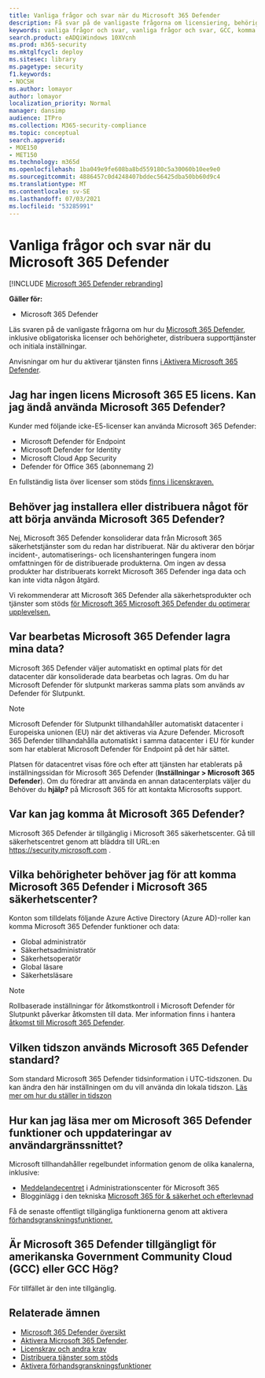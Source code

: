 ```yaml
---
title: Vanliga frågor och svar när du Microsoft 365 Defender
description: Få svar på de vanligaste frågorna om licensiering, behörigheter, initiala inställningar och andra produkter och tjänster relaterade till att aktivera Microsoft 365 Defender
keywords: vanliga frågor och svar, vanliga frågor och svar, GCC, komma igång, aktivera Microsoft 365 Defender, Microsoft 365 Defender, M365, säkerhet, dataplats, nödvändiga behörigheter, licensberättigande, inställningssidan
search.product: eADQiWindows 10XVcnh
ms.prod: m365-security
ms.mktglfcycl: deploy
ms.sitesec: library
ms.pagetype: security
f1.keywords:
- NOCSH
ms.author: lomayor
author: lomayor
localization_priority: Normal
manager: dansimp
audience: ITPro
ms.collection: M365-security-compliance
ms.topic: conceptual
search.appverid:
- MOE150
- MET150
ms.technology: m365d
ms.openlocfilehash: 1ba049e9fe608ba8bd559180c5a30060b10ee9e0
ms.sourcegitcommit: 4886457c0d4248407bddec56425dba50bb60d9c4
ms.translationtype: MT
ms.contentlocale: sv-SE
ms.lasthandoff: 07/03/2021
ms.locfileid: "53285991"
---
```

# <a name="frequently-asked-questions-when-turning-on-microsoft-365-defender"></a>Vanliga frågor och svar när du Microsoft 365 Defender

[!INCLUDE [Microsoft 365 Defender rebranding](../includes/microsoft-defender.md)]


**Gäller för:**
- Microsoft 365 Defender

Läs svaren på de vanligaste frågorna om hur du [Microsoft 365 Defender](microsoft-365-defender.md), inklusive obligatoriska licenser och behörigheter, distribuera supporttjänster och initiala inställningar.

Anvisningar om hur du aktiverar tjänsten finns [i Aktivera Microsoft 365 Defender](m365d-enable.md).

## <a name="i-dont-have-a-microsoft-365-e5-license-can-i-still-use-microsoft-365-defender"></a>Jag har ingen licens Microsoft 365 E5 licens. Kan jag ändå använda Microsoft 365 Defender?

Kunder med följande icke-E5-licenser kan använda Microsoft 365 Defender:

- Microsoft Defender för Endpoint
- Microsoft Defender for Identity
- Microsoft Cloud App Security
- Defender för Office 365 (abonnemang 2)

En fullständig lista över licenser som stöds [finns i licenskraven.](prerequisites.md#licensing-requirements)

## <a name="do-i-need-to-install-or-deploy-anything-to-start-using-microsoft-365-defender"></a>Behöver jag installera eller distribuera något för att börja använda Microsoft 365 Defender?

Nej, Microsoft 365 Defender konsoliderar data från Microsoft 365 säkerhetstjänster som du redan har distribuerat. När du aktiverar den börjar incident-, automatiserings- och licenshanteringen fungera inom omfattningen för de distribuerade produkterna. Om ingen av dessa produkter har distribuerats korrekt Microsoft 365 Defender inga data och kan inte vidta någon åtgärd.

Vi rekommenderar att Microsoft 365 Defender alla säkerhetsprodukter  och tjänster som stöds [för Microsoft 365 Microsoft 365 Defender du optimerar upplevelsen.](deploy-supported-services.md)

## <a name="where-does-microsoft-365-defender-process-and-store-my-data"></a>Var bearbetas Microsoft 365 Defender lagra mina data?

Microsoft 365 Defender väljer automatiskt en optimal plats för det datacenter där konsoliderade data bearbetas och lagras. Om du har Microsoft Defender för slutpunkt markeras samma plats som används av Defender för Slutpunkt.

>[!NOTE]
>Microsoft Defender för Slutpunkt tillhandahåller automatiskt datacenter i Europeiska unionen (EU) när det aktiveras via Azure Defender. Microsoft 365 Defender tillhandahålla automatiskt i samma datacenter i EU för kunder som har etablerat Microsoft Defender för Endpoint på det här sättet.

Platsen för datacentret visas före och efter att tjänsten har etablerats på inställningssidan för Microsoft 365 Defender (**Inställningar > Microsoft 365 Defender**). Om du föredrar att använda en annan datacenterplats väljer du Behöver du **hjälp?** på Microsoft 365 för att kontakta Microsofts support.

## <a name="where-can-i-access-microsoft-365-defender"></a>Var kan jag komma åt Microsoft 365 Defender?

Microsoft 365 Defender är tillgänglig i Microsoft 365 säkerhetscenter. Gå till säkerhetscentret genom att bläddra till URL:en <https://security.microsoft.com> .

## <a name="what-permissions-do-i-need-to-access-microsoft-365-defender-in-microsoft-365-security-center"></a>Vilka behörigheter behöver jag för att komma Microsoft 365 Defender i Microsoft 365 säkerhetscenter?

Konton som tilldelats följande Azure Active Directory (Azure AD)-roller kan komma Microsoft 365 Defender funktioner och data:

- Global administratör
- Säkerhetsadministratör
- Säkerhetsoperatör
- Global läsare
- Säkerhetsläsare

> [!NOTE]
> Rollbaserade inställningar för åtkomstkontroll i Microsoft Defender för Slutpunkt påverkar åtkomsten till data. Mer information finns i hantera [åtkomst till Microsoft 365 Defender](m365d-permissions.md).

## <a name="what-time-zone-does-microsoft-365-defender-default-to"></a>Vilken tidszon används Microsoft 365 Defender standard?

Som standard Microsoft 365 Defender tidsinformation i UTC-tidszonen. Du kan ändra den här inställningen om du vill använda din lokala tidszon. [Läs mer om hur du ställer in tidszon](m365d-time-zone.md)

## <a name="how-can-i-learn-about-new-microsoft-365-defender-feature-and-ui-updates"></a>Hur kan jag läsa mer om Microsoft 365 Defender funktioner och uppdateringar av användargränssnittet?

Microsoft tillhandahåller regelbundet information genom de olika kanalerna, inklusive:

- [Meddelandecentret](../../admin/manage/message-center.md) i Administrationscenter för Microsoft 365
- Blogginlägg i den tekniska [Microsoft 365 för & säkerhet och efterlevnad](https://techcommunity.microsoft.com/t5/security-privacy-and-compliance/bg-p/securityprivacycompliance)

Få de senaste offentligt tillgängliga funktionerna genom att aktivera [förhandsgranskningsfunktioner.](preview.md)

## <a name="is-microsoft-365-defender-available-for-us-government-community-cloud-gcc-or-gcc-high"></a>Är Microsoft 365 Defender tillgängligt för amerikanska Government Community Cloud (GCC) eller GCC Hög?

För tillfället är den inte tillgänglig.

## <a name="related-topics"></a>Relaterade ämnen

- [Microsoft 365 Defender översikt](microsoft-365-defender.md)
- [Aktivera Microsoft 365 Defender](m365d-enable.md).
- [Licenskrav och andra krav](prerequisites.md)
- [Distribuera tjänster som stöds](deploy-supported-services.md)
- [Aktivera förhandsgranskningsfunktioner](preview.md)
